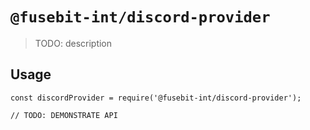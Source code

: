 # `@fusebit-int/discord-provider`

> TODO: description

## Usage

```
const discordProvider = require('@fusebit-int/discord-provider');

// TODO: DEMONSTRATE API
```
